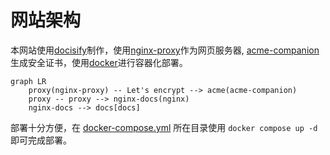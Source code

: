 # 网站架构

本网站使用[docisify](https://docsify.js.org/)制作，使用[nginx-proxy](https://github.com/nginx-proxy/nginx-proxy)作为网页服务器, [acme-companion](https://github.com/nginx-proxy/acme-companion)生成安全证书，使用[docker](https://www.docker.com/)进行容器化部署。

```mermaid
graph LR
    proxy(nginx-proxy) -- Let's encrypt --> acme(acme-companion)
    proxy -- proxy --> nginx-docs(nginx)
    nginx-docs --> docs[docs]
```

部署十分方便，在 [docker-compose.yml](https://github.com/unidevel/mysite/blob/main/docker-compose.yaml) 所在目录使用 `docker compose up -d` 即可完成部署。
